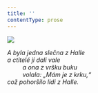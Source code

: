 ```yaml
---
title: ''
contentType: prose
---
```


![](../Images/058.jpg)

_A byla jedna slečna z Halle  
a ctitelé jí dali vale  
         a ona z vršku buku  
         volala: „Mám je z krku,“  
což pohoršilo lidi z Halle._
